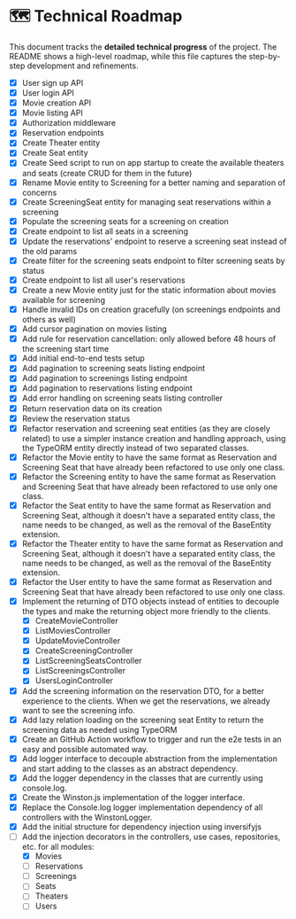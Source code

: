 # 🗺️ Technical Roadmap

This document tracks the **detailed technical progress** of the project. The README shows a high-level roadmap, while this file captures the step-by-step development and refinements.

- [x] User sign up API
- [x] User login API
- [x] Movie creation API
- [x] Movie listing API
- [x] Authorization middleware
- [x] Reservation endpoints
- [x] Create Theater entity
- [x] Create Seat entity
- [x] Create Seed script to run on app startup to create the available theaters and seats (create CRUD for them in the future)
- [x] Rename Movie entity to Screening for a better naming and separation of concerns
- [x] Create ScreeningSeat entity for managing seat reservations within a screening
- [x] Populate the screening seats for a screening on creation
- [x] Create endpoint to list all seats in a screening
- [x] Update the reservations' endpoint to reserve a screening seat instead of the old params
- [x] Create filter for the screening seats endpoint to filter screening seats by status
- [x] Create endpoint to list all user's reservations
- [x] Create a new Movie entity just for the static information about movies available for screening
- [x] Handle invalid IDs on creation gracefully (on screenings endpoints and others as well)
- [x] Add cursor pagination on movies listing
- [x] Add rule for reservation cancellation: only allowed before 48 hours of the screening start time
- [x] Add initial end-to-end tests setup
- [x] Add pagination to screening seats listing endpoint
- [x] Add pagination to screenings listing endpoint
- [x] Add pagination to reservations listing endpoint
- [x] Add error handling on screening seats listing controller
- [x] Return reservation data on its creation
- [x] Review the reservation status
- [x] Refactor reservation and screening seat entities (as they are closely related) to use a simpler instance creation and handling approach, using the TypeORM entity directly instead of two separated classes.
- [x] Refactor the Movie entity to have the same format as Reservation and Screening Seat that have already been refactored to use only one class.
- [x] Refactor the Screening entity to have the same format as Reservation and Screening Seat that have already been refactored to use only one class.
- [x] Refactor the Seat entity to have the same format as Reservation and Screening Seat, although it doesn't have a separated entity class, the name needs to be changed, as well as the removal of the BaseEntity extension.
- [x] Refactor the Theater entity to have the same format as Reservation and Screening Seat, although it doesn't have a separated entity class, the name needs to be changed, as well as the removal of the BaseEntity extension.
- [x] Refactor the User entity to have the same format as Reservation and Screening Seat that have already been refactored to use only one class.
- [x] Implement the returning of DTO objects instead of entities to decouple the types and make the returning object more friendly to the clients.
  - [x] CreateMovieController
  - [x] ListMoviesController
  - [x] UpdateMovieController
  - [x] CreateScreeningController
  - [x] ListScreeningSeatsController
  - [x] ListScreeningsController
  - [x] UsersLoginController
- [x] Add the screening information on the reservation DTO, for a better experience to the clients. When we get the reservations, we already want to see the screening info.
- [x] Add lazy relation loading on the screening seat Entity to return the screening data as needed using TypeORM
- [x] Create an GitHub Action workflow to trigger and run the e2e tests in an easy and possible automated way.
- [x] Add logger interface to decouple abstraction from the implementation and start adding to the classes as an abstract dependency.
- [x] Add the logger dependency in the classes that are currently using console.log.
- [x] Create the Winston.js implementation of the logger interface.
- [x] Replace the Console.log logger implementation dependency of all controllers with the WinstonLogger.
- [x] Add the initial structure for dependency injection using inversifyjs
- [ ] Add the injection decorators in the controllers, use cases, repositories, etc. for all modules:
  - [x] Movies
  - [ ] Reservations
  - [ ] Screenings
  - [ ] Seats
  - [ ] Theaters
  - [ ] Users
